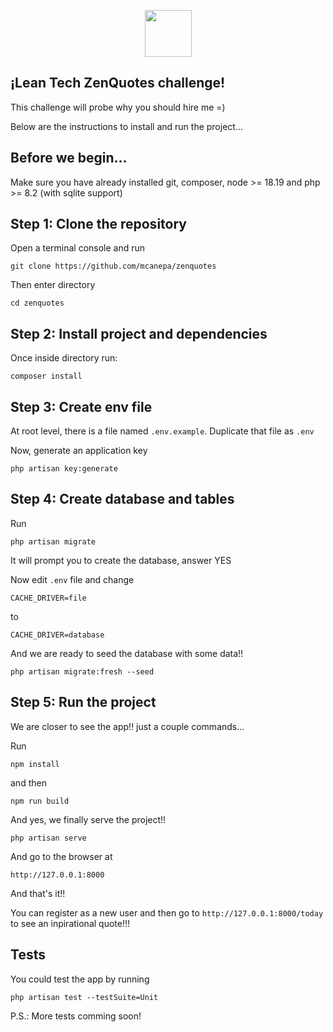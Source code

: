 <p align="center">
	<img src="https://assets-global.website-files.com/636a549426aa8438b3b45fa8/63a20e5d67b32963e1f483b0_Tech_Color.svg" alt="" height="75">
</p>


## ¡Lean Tech ZenQuotes challenge!

This challenge will probe why you should hire me =)

Below are the instructions to install and run the project...

## Before we begin...

Make sure you have already installed git, composer, node >= 18.19 and php >= 8.2 (with sqlite support)

## Step 1: Clone the repository

Open a terminal console and run

```
git clone https://github.com/mcanepa/zenquotes
```

Then enter directory

```
cd zenquotes
```

## Step 2: Install project and dependencies

Once inside directory run:

```
composer install
```

## Step 3: Create env file

At root level, there is a file named `.env.example`. Duplicate that file as ```.env```

Now, generate an application key

```
php artisan key:generate
```

## Step 4: Create database and tables

Run

```
php artisan migrate
```

It will prompt you to create the database, answer YES

Now edit `.env` file and change

```
CACHE_DRIVER=file
```

to

```
CACHE_DRIVER=database
```

And we are ready to seed the database with some data!!

```
php artisan migrate:fresh --seed
```

## Step 5: Run the project

We are closer to see the app!! just a couple commands...

Run

```
npm install
```

and then

```
npm run build
```

And yes, we finally serve the project!!

```
php artisan serve
```

And go to the browser at

```
http://127.0.0.1:8000
```

And that's it!!

You can register as a new user and then go to `http://127.0.0.1:8000/today` to see an inpirational quote!!!

## Tests

You could test the app by running

```
php artisan test --testSuite=Unit
```

P.S.: More tests comming soon!
